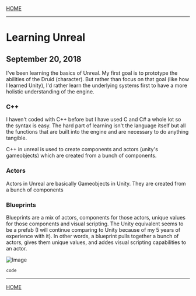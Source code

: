 
[HOME](https://avijr.com)

---

# Learning Unreal
## September 20, 2018

I've been learning the basics of Unreal. My first goal is to prototype the abilities of the Druid (character). But rather than focus on that goal (like how I learned Unity), I'd rather learn the underlying systems first to have a more holistic understanding of the engine.

### C++

I haven't coded with C++ before but I have used C and C# a whole lot so the syntax is easy. The hard part of learning isn't the language itself but all the functions that are built into the engine and are necessary to do anything tangible.

C++ in unreal is used to create components and actors (unity's gameobjects) which are created from a bunch of components.

### Actors

Actors in Unreal are basically Gameobjects in Unity. They are created from a bunch of components

### Blueprints

Blueprints are a mix of actors, components for those actors, unique values for those components and visual scripting. The Unity equivalent seems to be a prefab (I will continue comparing to Unity because of my 5 years of experience with it). In other words, a blueprint pulls together a bunch of actors, gives them unique values, and addes visual scripting capabilities to an actor.



![Image](/images/image.png)

```cpp
code
```

---

[HOME](https://avijr.com)
